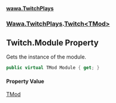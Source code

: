 #### [wawa.TwitchPlays](index.md 'index')
### [Wawa.TwitchPlays](Wawa.TwitchPlays.md 'Wawa.TwitchPlays').[Twitch&lt;TMod&gt;](Twitch{TMod}.md 'Wawa.TwitchPlays.Twitch<TMod>')

## Twitch<TMod>.Module Property

Gets the instance of the module.

```csharp
public virtual TMod Module { get; }
```

#### Property Value
[TMod](Twitch{TMod}.md#Wawa.TwitchPlays.Twitch_TMod_.TMod 'Wawa.TwitchPlays.Twitch<TMod>.TMod')